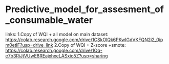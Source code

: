 # Predictive_model_for_assesment_of_consumable_water
links:
1.Copy of WQI + all model on main dataset:
https://colab.research.google.com/drive/1CSkOlQk6PKwIGdVKFQN2i2_0ipm0etlF?usp=drive_link
2.Copy of WQI + Z-score +smote:
https://colab.research.google.com/drive/1Oq-e7b3RiJtVUwE8REajxhxeLASxio5Z?usp=sharing

